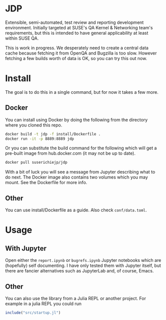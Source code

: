 # JDP

Extensible, semi-automated, test review and reporting development
environment. Initially targeted at SUSE's QA Kernel & Networking team's
requirements, but this is intended to have general applicability at least
within SUSE QA.

This is work in progress. We desperately need to create a central data cache
because fetching it from OpenQA and Bugzilla is too slow. However fetching a
few builds worth of data is OK, so you can try this out now.

# Install

The goal is to do this in a single command, but for now it takes a few more.

## Docker

You can install using Docker by doing the following from the directory where
you cloned this repo.

```sh
docker build -t jdp -f install/Dockerfile .
docker run -it -p 8889:8889 jdp
```

Or you can substitute the build command for the following which will get a
pre-built image from hub.docker.com (it may not be up to date).

```sh
docker pull suserichiejp/jdp
```

With a bit of luck you will see a message from Jupyter describing what to do
next. The Docker image also contains two volumes which you may mount. See the
Dockerfile for more info.

## Other

You can use install/Dockerfile as a guide. Also check `conf/data.toml`.

# Usage

## With Jupyter

Open either the `report.ipynb` or `bugrefs.ipynb` Jupyter notebooks which are
(hopefully) self documenting. I have only tested them with Jupyter itself, but
there are fancier alternatives such as JupyterLab and, of course, Emacs.

## Other

You can also use the library from a Julia REPL or another project. For example
in a julia REPL you could run

```julia
include("src/startup.jl")
```
